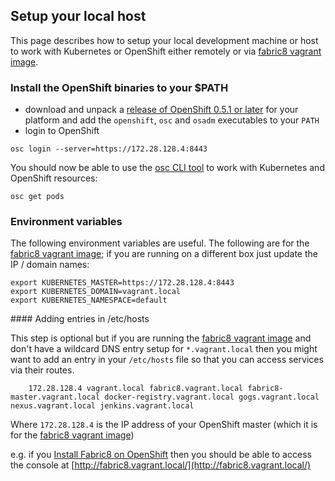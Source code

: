 ## Setup your local host

This page describes how to setup your local development machine or host to work with Kubernetes or OpenShift either remotely or via [fabric8 vagrant image](openShiftWithFabric8Vagrant.html).

### Install the OpenShift binaries to your $PATH

* download and unpack a [release of OpenShift 0.5.1 or later](https://github.com/openshift/origin/releases/) for your platform and add the `openshift`, `osc` and `osadm` executables to your `PATH`
* login to OpenShift

```
osc login --server=https://172.28.128.4:8443
```

You should now be able to use the [osc CLI tool](https://github.com/openshift/origin/blob/master/docs/cli.md) to work with Kubernetes and OpenShift resources:

```
osc get pods
```


### Environment variables

The following environment variables are useful. The following are for the [fabric8 vagrant image](openShiftWithFabric8Vagrant.html); if you are running on a different box just update the IP / domain names:

    export KUBERNETES_MASTER=https://172.28.128.4:8443
    export KUBERNETES_DOMAIN=vagrant.local
    export KUBERNETES_NAMESPACE=default



#### Adding entries in /etc/hosts

This step is optional but if you are running the [fabric8 vagrant image](openShiftWithFabric8Vagrant.html) and don't have a wildcard DNS entry setup for `*.vagrant.local` then you might want to add an entry in your `/etc/hosts` file so that you can access services via their routes.

		172.28.128.4 vagrant.local fabric8.vagrant.local fabric8-master.vagrant.local docker-registry.vagrant.local gogs.vagrant.local nexus.vagrant.local jenkins.vagrant.local 

Where `172.28.128.4` is the IP address of your OpenShift master (which it is for the [fabric8 vagrant image](openShiftWithFabric8Vagrant.html)) 

e.g. if you [Install Fabric8 on OpenShift](fabric8OnOpenShift.html) then you should be able to access the console at [http://fabric8.vagrant.local/](http://fabric8.vagrant.local/)


